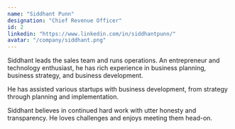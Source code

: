 ```yaml
---
name: "Siddhant Punn"
designation: "Chief Revenue Officer"
id: 2
linkedin: "https://www.linkedin.com/in/siddhantpunn/"
avatar: "/company/siddhant.png"
---
```


Siddhant leads the sales team and runs operations. An entrepreneur and technology enthusiast, he has rich experience in business planning, business strategy, and business development.

He has assisted various startups with business development, from strategy through planning and implementation.

Siddhant believes in continued hard work with utter honesty and transparency. He loves challenges and enjoys meeting them head-on.
